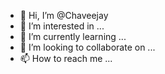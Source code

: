 - 👋 Hi, I’m @Chaveejay
- 👀 I’m interested in ...
- 🌱 I’m currently learning ...
- 💞️ I’m looking to collaborate on ...
- 📫 How to reach me ...

<!---
Chaveejay/Chaveejay is a ✨ special ✨ repository because its `README.md` (this file) appears on your GitHub profile.
You can click the Preview link to take a look at your changes.
--->
